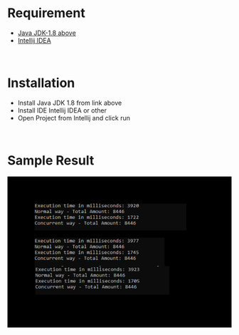 # Requirement

- [Java JDK-1.8 above](https://www.oracle.com/java/technologies/javase/javase-jdk8-downloads.html)
- [Intellij IDEA](https://www.jetbrains.com/idea/download/#section=windows)

<br>

# Installation

- Install Java JDK 1.8 from link above
- Install IDE Intellij IDEA or other
- Open Project from Intellij and click run

<br>

# Sample Result

![Result](./result.png)
